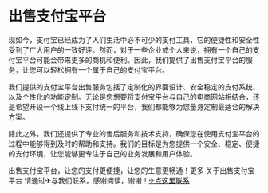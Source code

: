 # 出售支付宝平台

现如今，支付宝已经成为了人们生活中必不可少的支付工具，它的便捷性和安全性受到了广大用户的一致好评。然而，对于一些企业或个人来说，拥有一个自己的支付宝平台可能会带来更多的商机和便利。因此，我们提供了出售支付宝平台的服务，让您可以轻松拥有一个属于自己的支付宝平台。

我们提供的支付宝平台出售服务包括了定制化的界面设计、安全稳定的支付系统、以及个性化的功能定制。无论是您想要将支付宝平台与自己的电商网站相结合，还是希望开设一个线上线下支付统一的平台，我们都能够为您量身定制最适合的解决方案。

除此之外，我们还提供了专业的售后服务和技术支持，确保您在使用支付宝平台的过程中能够得到及时的帮助和支持。我们的目标是为您提供一个安全、稳定、便捷的支付环境，让您能够更专注于自己的业务发展和用户体验。

出售支付宝平台，让您的支付更便捷，让您的生意更畅通！更多 关于出售支付宝平台 请通过✈与我们联系，感谢阅读，谢谢！[✈点这里联系](https://a.k02.cc)